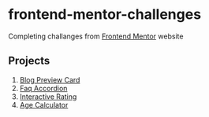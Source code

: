 # frontend-mentor-challenges
Completing challanges from [Frontend Mentor](https://www.frontendmentor.io/challenges) website

## Projects

1. [Blog Preview Card](./blog-preview-card-main/index.html)
2. [Faq Accordion](./faq-accordion-main/index.html)
3. [Interactive Rating](./interactive-rating-component-main/index.html)
4. [Age Calculator](https://age-calculator-theta-ten.vercel.app/)
